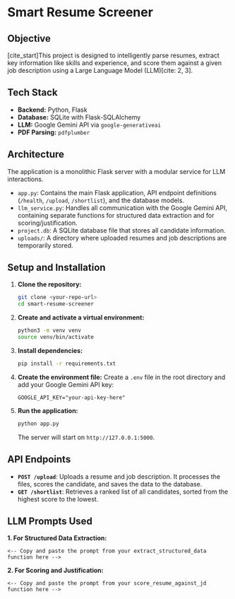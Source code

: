 # Smart Resume Screener

## Objective
[cite_start]This project is designed to intelligently parse resumes, extract key information like skills and experience, and score them against a given job description using a Large Language Model (LLM)[cite: 2, 3].

## Tech Stack
- **Backend:** Python, Flask
- **Database:** SQLite with Flask-SQLAlchemy
- **LLM:** Google Gemini API via `google-generativeai`
- **PDF Parsing:** `pdfplumber`

## Architecture
The application is a monolithic Flask server with a modular service for LLM interactions.
- `app.py`: Contains the main Flask application, API endpoint definitions (`/health`, `/upload`, `/shortlist`), and the database models.
- `llm_service.py`: Handles all communication with the Google Gemini API, containing separate functions for structured data extraction and for scoring/justification.
- `project.db`: A SQLite database file that stores all candidate information.
- `uploads/`: A directory where uploaded resumes and job descriptions are temporarily stored.

## Setup and Installation

1.  **Clone the repository:**
    ```bash
    git clone <your-repo-url>
    cd smart-resume-screener
    ```
2.  **Create and activate a virtual environment:**
    ```bash
    python3 -m venv venv
    source venv/bin/activate
    ```
3.  **Install dependencies:**
    ```bash
    pip install -r requirements.txt
    ```
4.  **Create the environment file:**
    Create a `.env` file in the root directory and add your Google Gemini API key:
    ```
    GOOGLE_API_KEY="your-api-key-here"
    ```
5.  **Run the application:**
    ```bash
    python app.py
    ```
    The server will start on `http://127.0.0.1:5000`.

## API Endpoints

- **`POST /upload`**: Uploads a resume and job description. It processes the files, scores the candidate, and saves the data to the database.
- **`GET /shortlist`**: Retrieves a ranked list of all candidates, sorted from the highest score to the lowest.

## LLM Prompts Used

**1. For Structured Data Extraction:**
```
<-- Copy and paste the prompt from your extract_structured_data function here -->
```

**2. For Scoring and Justification:**
```
<-- Copy and paste the prompt from your score_resume_against_jd function here -->
```
